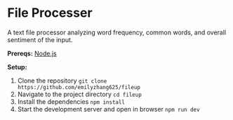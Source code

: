 # File Processer
A text file processor analyzing word frequency, common words, and overall sentiment of the input.

**Prereqs:**
[Node.js](https://nodejs.org/)

**Setup:**
1. Clone the repository
`git clone https://github.com/emilyzhang625/fileup`
2. Navigate to the project directory
`cd fileup`
3. Install the dependencies
`npm install`
4. Start the development server and open in browser
`npm run dev`

